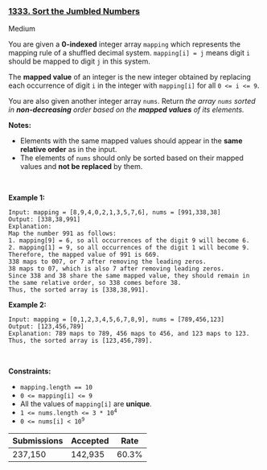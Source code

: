 ### [1333. Sort the Jumbled Numbers](https://leetcode.com/problems/sort-the-jumbled-numbers/description/?envType=daily-question&envId=2024-07-24)

Medium

You are given a __0-indexed__ integer array `` mapping `` which represents the mapping rule of a shuffled decimal system. `` mapping[i] = j `` means digit `` i `` should be mapped to digit `` j `` in this system.

The __mapped value__ of an integer is the new integer obtained by replacing each occurrence of digit `` i `` in the integer with `` mapping[i] `` for all `` 0 <= i <= 9 ``.

You are also given another integer array `` nums ``. Return _the array _`` nums ``_ sorted in __non-decreasing__ order based on the __mapped values__ of its elements._

__Notes:__

*   Elements with the same mapped values should appear in the __same relative order__ as in the input.
*   The elements of `` nums `` should only be sorted based on their mapped values and __not be replaced__ by them.

 

<strong class="example">Example 1:</strong>

```
Input: mapping = [8,9,4,0,2,1,3,5,7,6], nums = [991,338,38]
Output: [338,38,991]
Explanation: 
Map the number 991 as follows:
1. mapping[9] = 6, so all occurrences of the digit 9 will become 6.
2. mapping[1] = 9, so all occurrences of the digit 1 will become 9.
Therefore, the mapped value of 991 is 669.
338 maps to 007, or 7 after removing the leading zeros.
38 maps to 07, which is also 7 after removing leading zeros.
Since 338 and 38 share the same mapped value, they should remain in the same relative order, so 338 comes before 38.
Thus, the sorted array is [338,38,991].
```

<strong class="example">Example 2:</strong>

```
Input: mapping = [0,1,2,3,4,5,6,7,8,9], nums = [789,456,123]
Output: [123,456,789]
Explanation: 789 maps to 789, 456 maps to 456, and 123 maps to 123. Thus, the sorted array is [123,456,789].
```

 

__Constraints:__

*   `` mapping.length == 10 ``
*   `` 0 <= mapping[i] <= 9 ``
*   All the values of `` mapping[i] `` are __unique__.
*   <code>1 <= nums.length <= 3 * 10<sup>4</sup></code>
*   <code>0 <= nums[i] < 10<sup>9</sup></code>

| Submissions    | Accepted     | Rate   |
| -------------- | ------------ | ------ |
| 237,150 | 142,935 | 60.3% |